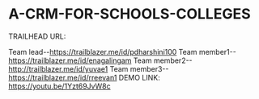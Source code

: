 # A-CRM-FOR-SCHOOLS-COLLEGES

TRAILHEAD URL:

Team lead--https://trailblazer.me/id/pdharshini100
Team member1--https://trailblazer.me/id/enagalingam
Team member2--http://trailblazer.me/id/yuvae1
Team member3--https://trailblazer.me/id/rreevan1
DEMO LINK:
https://youtu.be/1Yzt69JvW8c

